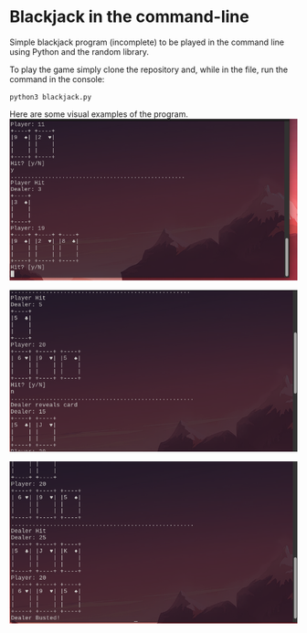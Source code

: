 # Blackjack in the command-line
Simple blackjack program (incomplete) to be played in the command line using Python and the random library.


To play the game simply clone the repository and, while in the file, run the command in the console:
```
python3 blackjack.py
```



Here are some visual examples of the program.
![Example1](imgs/VisualExample.png)

![Example2](imgs/VisualExample2.png)

![Example3](imgs/VisualExample3.png)



